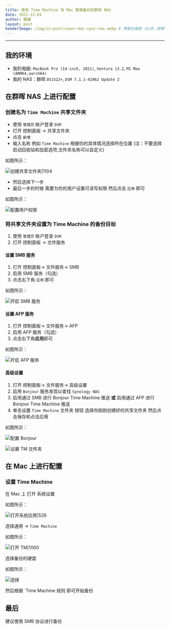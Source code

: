 ```yaml
---
title: 使用 Time Machine 将 Mac 数据备份到群晖 NAS
date: 2022-12-01
author: 耀耀
layout: post
headerImage: /img/in-post/cover-mac-sync-nas.webp # 博客封面图（必须，即使上一项选了 false，因为图片也需要在首页显示）
---
```


---

## 我的环境

- 我的电脑: `MacBook Pro (14-inch, 2021)`, `Ventura 13.2`, `M1 Max (ARM64,aarch64)`
- 我的 NAS：群晖 `DS1522+`, `DSM 7.1.1-42962 Update 2`

## 在群晖 NAS 上进行配置

### 创建名为 `Time Machine` 共享文件夹

- 使用 ` 管理员 ` 帐户登录 `DSM`
- 打开 控制面板 -> 共享文件夹
- 点击 ` 新增 `
- 输入名称 例如 `Time Machine` 根据你的具体情况选择所在位置
(注：不要选择启动回收站和加密选项,文件夹名称可以自定义)

如图所示：

![创建共享文件夹|1104](https://i.yaoyao.io/blog/nas-share-create-timemachine.png)

- 然后选择下一步
- 最后一步的时候 需要为你的用户设置可读写权限 然后点击 ` 应用 ` 即可

如图所示：

![配置用户权限](https://i.yaoyao.io/blog/nas-share-timemachine-perm.png)

### 将共享文件夹设置为 Time Machine 的备份目标

1. 使用 ` 管理员 ` 帐户登录 `DSM`
2. 打开 控制面板 -> 文件服务

#### 设置 SMB 服务

1. 打开 控制面板-> 文件服务-> SMB
2. 启用 SMB 服务（勾选）
3. 点击右下角 ` 应用 ` 即可

如图所示：

![开启 SMB 服务](https://i.yaoyao.io/blog/nas-smb-apply.png)

#### 设置 AFP 服务

1. 打开 控制面板-> 文件服务-> AFP
2. 启用 AFP 服务（勾选）
3. 点击右下角**应用**即可

如图所示：

![开启 AFP 服务](https://i.yaoyao.io/blog/nas-afp-apply.png)

#### 高级设置

1. 打开 控制面板-> 文件服务-> 高级设置
2. 启用 `Bonjour` 服务发现以查找 `Synology NAS`
3. 启用通过 SMB 进行 Bonjour Time Machine 推送 **或** 启用通过 AFP 进行  Bonjour Time Machine 推送
4. 单击设置 `Time Machine` 文件夹  按钮 选择你刚刚创建好的共享文件夹 然后点击保存和点击应用

如图所示：

![配置 Bonjour](https://i.yaoyao.io/blog/nas-bonjour-apply.png)

![设置 TM 文件夹](https://i.yaoyao.io/blog/nas-timemachine-set.png)

## 在 Mac 上进行配置

### 设置 Time Machine

在 Mac 上 打开 系统设置

如图所示：

![打开系统应用|526](https://i.yaoyao.io/blog/mac-system-settings-enter.png)

选择通用 -> `Time Machine`

如图所示：

![打开 TM|1000](https://i.yaoyao.io/blog/mac-timemachine-enter.png)

选择备份的硬盘

如图所示：

![选择](https://i.yaoyao.io/blog/mac-timemachine-set.png)

然后根据 `Time Machine 规则 即可开始备份

## 最后

建议使用 SMB 协议进行备份
